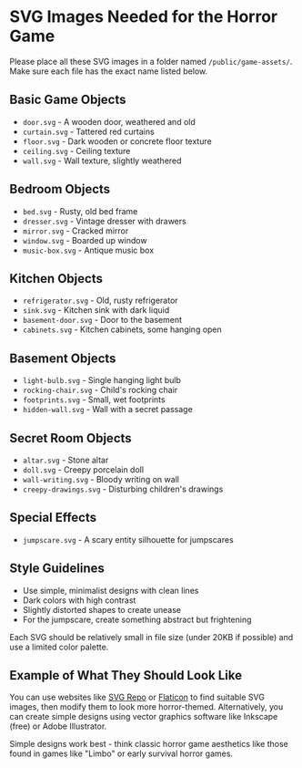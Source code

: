 # SVG Images Needed for the Horror Game

Please place all these SVG images in a folder named `/public/game-assets/`. Make sure each file has the exact name listed below.

## Basic Game Objects
- `door.svg` - A wooden door, weathered and old
- `curtain.svg` - Tattered red curtains
- `floor.svg` - Dark wooden or concrete floor texture
- `ceiling.svg` - Ceiling texture
- `wall.svg` - Wall texture, slightly weathered

## Bedroom Objects
- `bed.svg` - Rusty, old bed frame
- `dresser.svg` - Vintage dresser with drawers
- `mirror.svg` - Cracked mirror
- `window.svg` - Boarded up window
- `music-box.svg` - Antique music box

## Kitchen Objects
- `refrigerator.svg` - Old, rusty refrigerator
- `sink.svg` - Kitchen sink with dark liquid
- `basement-door.svg` - Door to the basement
- `cabinets.svg` - Kitchen cabinets, some hanging open

## Basement Objects
- `light-bulb.svg` - Single hanging light bulb
- `rocking-chair.svg` - Child's rocking chair
- `footprints.svg` - Small, wet footprints
- `hidden-wall.svg` - Wall with a secret passage

## Secret Room Objects
- `altar.svg` - Stone altar
- `doll.svg` - Creepy porcelain doll
- `wall-writing.svg` - Bloody writing on wall
- `creepy-drawings.svg` - Disturbing children's drawings

## Special Effects
- `jumpscare.svg` - A scary entity silhouette for jumpscares

## Style Guidelines
- Use simple, minimalist designs with clean lines
- Dark colors with high contrast
- Slightly distorted shapes to create unease
- For the jumpscare, create something abstract but frightening

Each SVG should be relatively small in file size (under 20KB if possible) and use a limited color palette.

## Example of What They Should Look Like
You can use websites like [SVG Repo](https://www.svgrepo.com/) or [Flaticon](https://www.flaticon.com/) to find suitable SVG images, then modify them to look more horror-themed. Alternatively, you can create simple designs using vector graphics software like Inkscape (free) or Adobe Illustrator.

Simple designs work best - think classic horror game aesthetics like those found in games like "Limbo" or early survival horror games. 